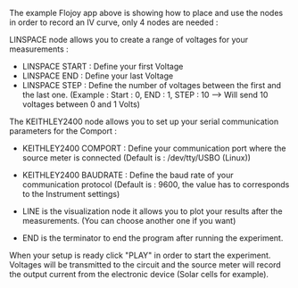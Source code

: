 The example Flojoy app above is showing how to place and use the nodes in order to record an IV curve, only 4 nodes are needed : 

LINSPACE node allows you to create a range of voltages for your measurements :

- LINSPACE START : Define your first Voltage 
- LINSPACE END : Define your last Voltage 
- LINSPACE STEP : Define the number of voltages between the first and the last one. 
  (Example : Start : 0, END : 1, STEP : 10 --> Will send 10 voltages between 0 and 1 Volts) 


  
The KEITHLEY2400 node allows you to set up your serial communication parameters for the Comport : 
- KEITHLEY2400 COMPORT : Define your communication port where the source meter is connected (Default is : /dev/tty/USBO (Linux))
- KEITHLEY2400 BAUDRATE : Define the baud rate of your communication protocol (Default is : 9600, the value has to corresponds to the Instrument settings)


- LINE is the visualization node it allows you to plot your results after the measurements. (You can choose another one if you want)
- END is the terminator to end the program after running the experiment. 

When your setup is ready click "PLAY" in order to start the experiment. Voltages will be transmitted to the circuit and 
the source meter will record the output current from the electronic device (Solar cells for example).